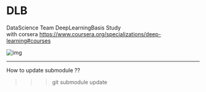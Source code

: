 # DLB
DataScience Team DeepLearningBasis Study   
with corsera https://www.coursera.org/specializations/deep-learning#courses

![img](https://d3njjcbhbojbot.cloudfront.net/api/utilities/v1/imageproxy/https://d15cw65ipctsrr.cloudfront.net/94/14d6e06da311e7a4a8bfd1b46fdf02/Messages-Image_606749677_.png?auto=format%2Ccompress&dpr=1&w=200&h=100&fit=clip)

----

How to update submodule ??     
> >> git submodule update
